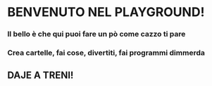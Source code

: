 # BENVENUTO NEL PLAYGROUND!

### Il bello è che qui puoi fare un pò come cazzo ti pare
### Crea cartelle, fai cose, divertiti, fai programmi dimmerda

## DAJE A TRENI!